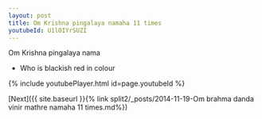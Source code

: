 ```yaml
---
layout: post
title: Om Krishna pingalaya namaha 11 times
youtubeId: U1lOIYrSUZI
---
```

 
 
Om Krishna pingalaya nama 
 
 -  Who is blackish red in colour 
 
  
 
  
 
 
 
 
 
 


{% include youtubePlayer.html id=page.youtubeId %}
 
[Next]({{ site.baseurl }}{% link  split2/_posts/2014-11-19-Om brahma danda vinir mathre namaha 11 times.md%})
 
